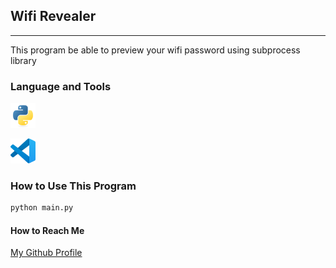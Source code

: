 ## Wifi Revealer
---
This program be able to preview your wifi password using subprocess library

### Language and Tools
<p> 
<img src="https://github.com/devicons/devicon/blob/master/icons/python/python-original.svg" title="Python" alt="Python" width="40" height="40"/>&nbsp;

<img src="https://github.com/devicons/devicon/blob/master/icons/vscode/vscode-original.svg" title="VSCode" alt="VSCode" width="40" height="40"/>&nbsp;

</p>

### How to Use This Program
``` bash
python main.py
```

#### How to Reach Me
[My Github Profile](https://github.com/Ario-Sut)